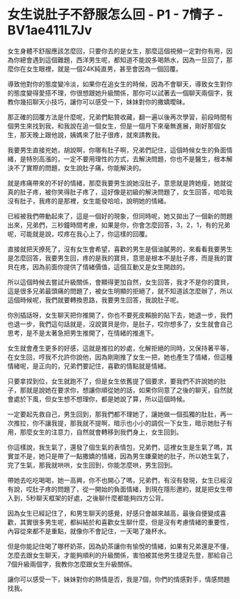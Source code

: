 # 女生说肚子不舒服怎么回 - P1 - 7情子 - BV1ae411L7Jv

女生身體不舒服應該怎麼回，只要你去的是女生，那麼這個視頻一定對你有用，因為你總會遇到這個難題，西洋男生呢，都知道不能說多喝熱水，因為一旦回了，那麼你在女生眼裡，就是一個24K純直男，甚至會因為一個回覆。

導致他對你的態度變冷淡，如果你在追女生的時候，因為不會聊天，導致女生對你的態度變得愛搭不理，你很想跟她升級關係，那你可以試著去一個聊天兩個字，我教你幾招聊天小技巧，讓你可以感受一下，妹妹對你的撒嬌曖昧。

那正確的回覆方法是什麼呢，兄弟們點贊收藏，翻一遍以後再次學習，前段時間有個男生來找到我，和我說在追一個女生，但是一個月下來毫無進展，剛好那個女生，那天晚上跟他說，姨媽來了肚子很疼，就來請教我。

我要男生直接兇她，胡說啊，你哪有肚子啊，兄弟們記住，這個時候女生的負面情緒，是特別高漲的，一定不要用理性的方式，去解決問題，你也不是醫生，根本解決不了實際的問題，女生說肚子痛，你能解決的。

就是疼痛帶來的不好的情緒，那麼我要男生說她沒肚子，意思就是誇她瘦，她就從真的肚子疼，被你笑得肚子疼了，這好像是初級的解決問題了，女生回答，哈哈我沒有肚子，我疼的是那裡，女生能發哈哈，說明她的情緒。

已經被我們帶動起來了，這是一個好的現象，但同時呢，她又拋出了一個新的問題出來，兄弟們，三秒鐘時間考慮，如果是你，你會怎麼回答，3，2，1，有的兄弟呢，可能就是說，哎疼在我心上了，你這樣的回覆。

直接就把天撩死了，沒有女生會希望，喜歡的男生是個油膩男的，來看看我要男生是怎麼回答，我要男生回，疼的是我的寶貝，意思是根本不是肚子疼，而是我的寶貝在疼，因為前面你提供了情緒價值，這個互動又是女生開啟的。

所以這個時候去嘗試升級關係，會顯得更加自然，女生回答，我才不是你的寶貝，這是很多兄弟最頭痛的問題了，被女生明顯的拒絕了，就不知道該怎麼辦了，所以這個時候呢，我們就要轉換思路，我要男生回答，我說肚子呢。

你別插話呀，女生聊天把你推開了，你也不要死皮賴臉的貼下去，她退一步，我們也退一步，我們這句話就是，沒說寶貝是你，是肚子，哎你想多了，女生就會自己思考，是不是太著急把男生推開了，在情緒的推進下。

女生就會產生更多的好感，這就是推拉的妙處，化解拒絕的同時，又保持著平等，在女生回，哼我不允許你說他，因為剛剛推了女生一把，她也產生了情緒，但這種情緒呢，是正向的，兄弟們要記住，喜歡的情點就是情緒。

只要拿捏到位，女生就跑不了，但是女生依舊提了個要求，要我們不許說她的肚子，那就是說她在要求你，想讓你順從她的話，如果你同意了之後的聊天，自然就會處於下風，但女生想不想理你，都是她說了算，所以這個時候。

一定要起先救自己，男生回到，那我們都不理她了，讓她做一個孤獨的肚肚，再一次推拉，你不讓我提，那我就不提啊，暗示也小小的調侃一下女生，暗示她肚子有用，那麼女生的注意力，自然就會轉移到我們身上，女生回到。

你這樣說，我生氣了，還發了個生氣的表情包，兄弟們，這裡女生是生氣了嗎，其實並不是，她只是帶了一點撒嬌的情緒，因為男生嫌棄她的肚子，所以她生氣了，完了生氣，那我就哄哄，女生回到，你能怎麼哄，男生回到。

帶她去吃吃喝喝，她一高興，你不也開心了嗎，兄弟們，有沒有發現，女生已經沒有說，哎肚子疼的問題了，從一開始的負面情緒，到現在隱形邀約，就是把女生帶入到，5秒聊天框架的好處，之後聊什麼都能夠四方公背。

因為女生已經記住了，和男生聊天的感覺，好感只會越來越高，最後自便變成喜歡，其實很多男生呢，都糾結於和喜歡女生聊什麼，但是沒有考慮情緒的重要性，內容從來都不是重點，就像你不會記住，一天喝了幾杯水。

但是你能記住喝了哪杯奶茶，因為奶茶讓你有愉悅的情緒，如果有兄弟還是不懂，怎麼去跟女生聊天，才能夠順利的升級關係，害怕被其他男生捷足先登，那給自己7個升級兩個字，我教你怎麼跟女生升級關係。

讓你可以感受一下，妹妹對你的熱情是否，我是7個，你們的情感對手，情感問題找我。